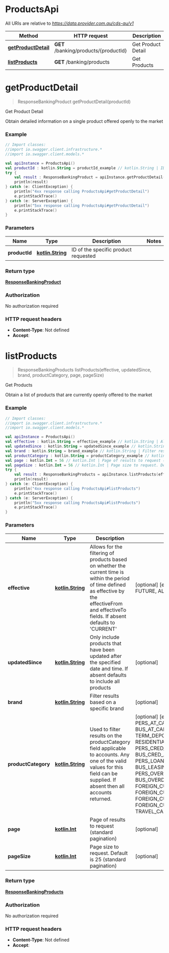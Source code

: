 # ProductsApi

All URIs are relative to *https://data.provider.com.au/cds-au/v1*

Method | HTTP request | Description
------------- | ------------- | -------------
[**getProductDetail**](ProductsApi.md#getProductDetail) | **GET** /banking/products/{productId} | Get Product Detail
[**listProducts**](ProductsApi.md#listProducts) | **GET** /banking/products | Get Products

<a name="getProductDetail"></a>
# **getProductDetail**
> ResponseBankingProduct getProductDetail(productId)

Get Product Detail

Obtain detailed information on a single product offered openly to the market

### Example
```kotlin
// Import classes:
//import io.swagger.client.infrastructure.*
//import io.swagger.client.models.*

val apiInstance = ProductsApi()
val productId : kotlin.String = productId_example // kotlin.String | ID of the specific product requested
try {
    val result : ResponseBankingProduct = apiInstance.getProductDetail(productId)
    println(result)
} catch (e: ClientException) {
    println("4xx response calling ProductsApi#getProductDetail")
    e.printStackTrace()
} catch (e: ServerException) {
    println("5xx response calling ProductsApi#getProductDetail")
    e.printStackTrace()
}
```

### Parameters

Name | Type | Description  | Notes
------------- | ------------- | ------------- | -------------
 **productId** | [**kotlin.String**](.md)| ID of the specific product requested |

### Return type

[**ResponseBankingProduct**](ResponseBankingProduct.md)

### Authorization

No authorization required

### HTTP request headers

 - **Content-Type**: Not defined
 - **Accept**: 

<a name="listProducts"></a>
# **listProducts**
> ResponseBankingProducts listProducts(effective, updatedSince, brand, productCategory, page, pageSize)

Get Products

Obtain a list of products that are currently openly offered to the market

### Example
```kotlin
// Import classes:
//import io.swagger.client.infrastructure.*
//import io.swagger.client.models.*

val apiInstance = ProductsApi()
val effective : kotlin.String = effective_example // kotlin.String | Allows for the filtering of products based on whether the current time is within the period of time defined as effective by the effectiveFrom and effectiveTo fields.  If absent defaults to 'CURRENT'
val updatedSince : kotlin.String = updatedSince_example // kotlin.String | Only include products that have been updated after the specified date and time. If absent defaults to include all products
val brand : kotlin.String = brand_example // kotlin.String | Filter results based on a specific brand
val productCategory : kotlin.String = productCategory_example // kotlin.String | Used to filter results on the productCategory field applicable to accounts. Any one of the valid values for this field can be supplied. If absent then all accounts returned.
val page : kotlin.Int = 56 // kotlin.Int | Page of results to request (standard pagination)
val pageSize : kotlin.Int = 56 // kotlin.Int | Page size to request. Default is 25 (standard pagination)
try {
    val result : ResponseBankingProducts = apiInstance.listProducts(effective, updatedSince, brand, productCategory, page, pageSize)
    println(result)
} catch (e: ClientException) {
    println("4xx response calling ProductsApi#listProducts")
    e.printStackTrace()
} catch (e: ServerException) {
    println("5xx response calling ProductsApi#listProducts")
    e.printStackTrace()
}
```

### Parameters

Name | Type | Description  | Notes
------------- | ------------- | ------------- | -------------
 **effective** | [**kotlin.String**](.md)| Allows for the filtering of products based on whether the current time is within the period of time defined as effective by the effectiveFrom and effectiveTo fields.  If absent defaults to &#x27;CURRENT&#x27; | [optional] [enum: CURRENT, FUTURE, ALL]
 **updatedSince** | [**kotlin.String**](.md)| Only include products that have been updated after the specified date and time. If absent defaults to include all products | [optional]
 **brand** | [**kotlin.String**](.md)| Filter results based on a specific brand | [optional]
 **productCategory** | [**kotlin.String**](.md)| Used to filter results on the productCategory field applicable to accounts. Any one of the valid values for this field can be supplied. If absent then all accounts returned. | [optional] [enum: PERS_AT_CALL_DEPOSITS, BUS_AT_CALL_DEPOSITS, TERM_DEPOSITS, RESIDENTIAL_MORTGAGES, PERS_CRED_AND_CHRG_CARDS, BUS_CRED_AND_CHRG_CARDS, PERS_LOANS, PERS_LEASING, BUS_LEASING, TRADE_FINANCE, PERS_OVERDRAFT, BUS_OVERDRAFT, BUS_LOANS, FOREIGN_CURR_AT_CALL_DEPOSITS, FOREIGN_CURR_TERM_DEPOSITS, FOREIGN_CURR_LOAN, FOREIGN_CURRRENCT_OVERDRAFT, TRAVEL_CARD]
 **page** | [**kotlin.Int**](.md)| Page of results to request (standard pagination) | [optional]
 **pageSize** | [**kotlin.Int**](.md)| Page size to request. Default is 25 (standard pagination) | [optional]

### Return type

[**ResponseBankingProducts**](ResponseBankingProducts.md)

### Authorization

No authorization required

### HTTP request headers

 - **Content-Type**: Not defined
 - **Accept**: 

